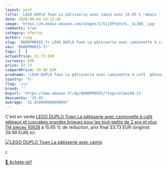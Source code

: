 ```yaml
---
layout: post
title: 'LEGO DUPLO Town La pâtisserie avec camio avec 15.65 % rabais '
date: 2020-09-04 14:15:45
image: 'https://m.media-amazon.com/images/I/51jDFYyOsYL._SL200_.jpg'
comments: true
category: ofertas
author: ring
slug: 'B00DPM09IS-fr LEGO DUPLO Town La pâtisserie avec camionette à café...'
sku: 'B00DPM09IS-fr'
tags: [  ]
actualPrice: 33.73 EUR
currency: EUR
price: 33.73
comparePrice: 39.99 EUR
prodname: 'LEGO DUPLO Town La pâtisserie avec camionette à café  gâteaux et cupcakes  grandes briques pour les tout-petits de 2 ans et plus  114 pièces 10928'
country: 'fr'
flag: '🇫🇷'
brand: ''
buyurl: 'https://www.amazon.fr/dp/B00DPM09IS/?tag=tolees0d-21'
descuento: '15.65'
average: '31.959999999999997'
---
```


C'est en vente [LEGO DUPLO Town La pâtisserie avec camionette à café  gâteaux et cupcakes  grandes briques pour les tout-petits de 2 ans et plus  114 pièces 10928](https://www.amazon.fr/dp/B00DPM09IS/?tag=tolees0d-21)  à  15.65 % de réduction, prix final  33.73 EUR (original: 39.99 EUR) ici:

[![LEGO DUPLO Town La pâtisserie avec camio](https://m.media-amazon.com/images/I/51jDFYyOsYL._SL200_.jpg)](https://www.amazon.fr/dp/B00DPM09IS/?tag=tolees0d-21)

ℹ️:


[🛒 Achète-le!!](https://www.amazon.fr/dp/B00DPM09IS/?tag=tolees0d-21)
